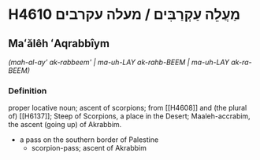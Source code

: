 # H4610 מַעֲלֵה עַקְרַבִּים / מעלה עקרבים

## Maʻălêh ʻAqrabbîym

_(mah-al-ay' ak-rabbeem' | ma-uh-LAY ak-rahb-BEEM | ma-uh-LAY ak-ra-BEEM)_

### Definition

proper locative noun; ascent of scorpions; from [[H4608]] and (the plural of) [[H6137]]; Steep of Scorpions, a place in the Desert; Maaleh-accrabim, the ascent (going up) of Akrabbim.

- a pass on the southern border of Palestine
    - scorpion-pass; ascent of Akrabbim
